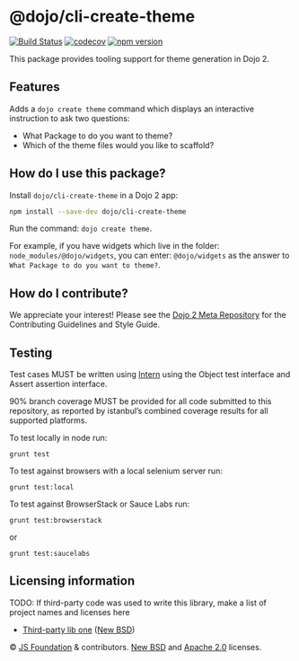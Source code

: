 # @dojo/cli-create-theme

[![Build Status](https://travis-ci.org/dojo/cli-create-theme.svg?branch=master)](https://travis-ci.org/dojo/cli-create-theme)
[![codecov](https://codecov.io/gh/dojo/cli-create-theme/branch/master/graph/badge.svg)](https://codecov.io/gh/dojo/cli-create-theme)
[![npm version](https://badge.fury.io/js/dojo-cli-create-theme.svg)](http://badge.fury.io/js/dojo-cli-create-theme)

This package provides tooling support for theme generation in Dojo 2.

## Features

Adds a `dojo create theme` command which displays an interactive instruction to ask two questions:

* What Package to do you want to theme?
* Which of the theme files would you like to scaffold?

## How do I use this package?

Install `dojo/cli-create-theme` in a Dojo 2 app:

```sh
npm install --save-dev dojo/cli-create-theme
```

Run the command: `dojo create theme`.

For example, if you have widgets which live in the folder: `node_modules/@dojo/widgets`, you can enter: `@dojo/widgets` as the answer to `What Package to do you want to theme?`.

## How do I contribute?

We appreciate your interest!  Please see the [Dojo 2 Meta Repository](https://github.com/dojo/meta#readme) for the
Contributing Guidelines and Style Guide.

## Testing

Test cases MUST be written using [Intern](https://theintern.github.io) using the Object test interface and Assert assertion interface.

90% branch coverage MUST be provided for all code submitted to this repository, as reported by istanbul’s combined coverage results for all supported platforms.

To test locally in node run:

`grunt test`

To test against browsers with a local selenium server run:

`grunt test:local`

To test against BrowserStack or Sauce Labs run:

`grunt test:browserstack`

or

`grunt test:saucelabs`

## Licensing information

TODO: If third-party code was used to write this library, make a list of project names and licenses here

* [Third-party lib one](https//github.com/foo/bar) ([New BSD](http://opensource.org/licenses/BSD-3-Clause))

© [JS Foundation](https://js.foundation/) & contributors. [New BSD](http://opensource.org/licenses/BSD-3-Clause) and [Apache 2.0](https://opensource.org/licenses/Apache-2.0) licenses.
